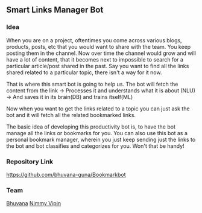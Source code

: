 ## Smart Links Manager Bot

### Idea

When you are on a project, oftentimes you come across various blogs, products, posts, etc that you would want to share with the team. You keep posting them in the channel. Now over time the channel would grow and will have a lot of content, that it becomes next to impossible to search for a particular article/post shared in the past. Say you want to find all the links shared related to a particular topic, there isn't a way for it now.

That is where this smart bot is going to help us. The bot will fetch the content from the link -> Processes it and understands what it is about (NLU) -> And saves it in its brain(DB) and trains itself(ML)

Now when you want to get the links related to a topic you can just ask the bot and it will fetch all the related bookmarked links.

The basic idea of developing this productivity bot is, to have the bot manage all the links or bookmarks for you. You can also use this bot as a personal bookmark manager, wherein you just keep sending just the links to the bot and bot classifies and categorizes for you. Won't that be handy!

### Repository Link
https://github.com/bhuvana-guna/Bookmarkbot

### Team
[Bhuvana](https://github.com/bhuvana-guna)
[Nimmy Vipin](https://github.com/NimmyVipin)